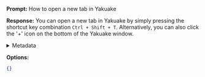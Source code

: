 **Prompt:**
How to open a new tab in Yakuake

**Response:**
You can open a new tab in Yakuake by simply pressing the shortcut key combination `Ctrl + Shift + T`. Alternatively, you can also click the '+' icon on the bottom of the Yakuake window.

<details><summary>Metadata</summary>

- Duration: 3305 ms
- Datetime: 2023-07-19T21:50:55.641381
- Model: gpt-4-0613

</details>

**Options:**
```json
{}
```

